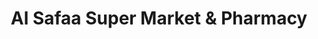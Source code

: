 ---
title: "Al Safaa Super Market & Pharmacy"
url: /karachi/al-safaa-super-market-and-pharmacy/
shop: supermarket
---